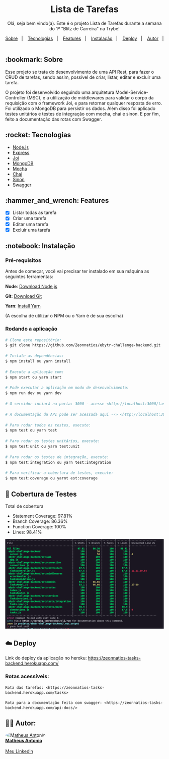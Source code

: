 <h1 align="center">Lista de Tarefas</h1>

<p align="center">Olá, seja bem vindo(a). Este é o projeto Lista de Tarefas durante a semana do 1º "Blitz de Carreira" na Trybe!</p>

 <p align="center">
  <a href="#bookmark-sobre">Sobre</a>&nbsp;&nbsp;&nbsp;|&nbsp;&nbsp;&nbsp;
  <a href="#rocket-tecnologias">Tecnologias</a>&nbsp;&nbsp;&nbsp;|&nbsp;&nbsp;&nbsp;
  <a href="#hammer_and_wrench-features">Features</a>&nbsp;&nbsp;&nbsp;|&nbsp;&nbsp;&nbsp;
  <a href="#notebook-instalação">Instalação</a>&nbsp;&nbsp;&nbsp;|&nbsp;&nbsp;&nbsp;
  <a href="#cloud-deploy">Deploy</a>&nbsp;&nbsp;&nbsp;|&nbsp;&nbsp;&nbsp;
  <a href="#technologist-autor">Autor</a>&nbsp;&nbsp;&nbsp;|&nbsp;&nbsp;&nbsp;
</p>

<h2>:bookmark: Sobre</h2>
<p>
  Esse projeto se trata do desenvolvimento de uma API Rest, para fazer o CRUD de tarefas, sendo assim, possível de criar, listar, editar e excluir uma tarefa.
</p>

<p>
  O projeto foi desenvolvido seguindo uma arquitetura Model-Service-Controller (MSC), e a utilização de middlewares para validar o corpo da requisição com o framework Joi, e para retornar qualquer resposta de erro.
  Foi utilizado o MongoDB para persistir os dados. Além disso foi aplicado testes unitários e testes de integração com mocha, chai e sinon. E por fim, feito a documentação das rotas com Swagger.
</p>


<h2>:rocket: Tecnologias</h2>

- [Node.js](https://nodejs.org/en/)
- [Express](https://expressjs.com/pt-br/)
- [Joi](https://joi.dev/)
- [MongoDB](https://www.mongodb.com/pt-br)
- [Mocha](https://mochajs.org/)
- [Chai](https://www.chaijs.com/)
- [Sinon](https://sinonjs.org/)
- [Swagger](https://swagger.io/)

<h2>:hammer_and_wrench: Features</h2>

- [x] Listar todas as tarefa
- [x] Criar uma tarefa
- [x] Editar uma tarefa
- [x] Excluir uma tarefa

<h2>:notebook: Instalação</h2>
<h3>Pré-requisitos</h3>

Antes de começar, você vai precisar ter instalado em sua máquina as seguintes ferramentas: 

 **Node**: [Download Node.js](https://nodejs.org/en/download/)
 
 **Git**: [Download Git](https://git-scm.com/downloads)

 **Yarn**: [Install Yarn](https://yarnpkg.com/getting-started)

 (A escolha de utilizar o NPM ou o Yarn é de sua escolha)

 <h3>Rodando a aplicação</h3>

 ```bash
 # Clone este repositório:
$ git clone https://github.com/Zeonnatios/ebytr-challenge-backend.git

# Instale as dependências:
$ npm install ou yarn install

# Execute a aplicação com:
$ npm start ou yarn start

# Pode executar a aplicação em modo de desenvolvimento:
$ npm run dev ou yarn dev

# O servidor inciará na porta: 3000 - acesse <http://localhost:3000/tasks>

# A documentação da API pode ser acessada aqui --> <http://localhost:3000/api-docs>

# Para rodar todos os testes, execute:
$ npm test ou yarn test

# Para rodar os testes unitários, execute:
$ npm test:unit ou yarn test:unit

# Para rodar os testes de integração, execute:
$ npm test:integration ou yarn test:integration

# Para verificar a cobertura de testes, execute:
$ npm test:coverage ou yarnt est:coverage

```

## :dart: Cobertura de Testes

Total de cobertura

- Statement Coverage: 97.81%
- Branch Coverage: 86.36%
- Function Coverage: 100%
- Lines: 98.41%

<img src="coverage.png" alt="Coverage Page" />


## :cloud: Deploy

Link do deploy da aplicação no heroku: <https://zeonnatios-tasks-backend.herokuapp.com/>

### Rotas acessíveis:

```
Rota das tarefas: <https://zeonnatios-tasks-backend.herokuapp.com/tasks>

Rota para a documentação feita com swagger: <https://zeonnatios-tasks-backend.herokuapp.com/api-docs/>

```

## :technologist: Autor:

<div align="left">
  <a href="https://github.com/Zeonnatios">
    <div align="left">
      <img src="https://avatars.githubusercontent.com/u/38297929?v=4" width="125px;" style="border-radius:50%" alt="Matheus Antonio"/>
      <br />
      <b>Matheus Antonio</b>
    </div>
  </a>
  <br />
  <a href="https://www.linkedin.com/in/matheusantoniosilva" title="Linkedin Matheus Antonio">Meu Linkedin</a>
</div>
